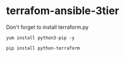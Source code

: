 # terrafom-ansible-3tier
Don't forget to install terraform.py
```
yum install python3-pip -y
```

```
pip install python-terraform
```
